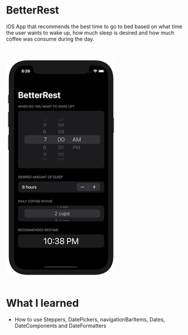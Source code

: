 # BetterRest
iOS App that recommends the best time to go to bed based on what time the user wants to wake up, how much sleep is desired and how much coffee was consume during the day.

<br></br>
![Screenshot](https://github.com/oliveira-alex/BetterRest/blob/main/Screenshot.png)
<br></br>

# What I learned
* How to use Steppers, DatePickers, navigationBarItems, Dates, DateComponents and DateFormatters
